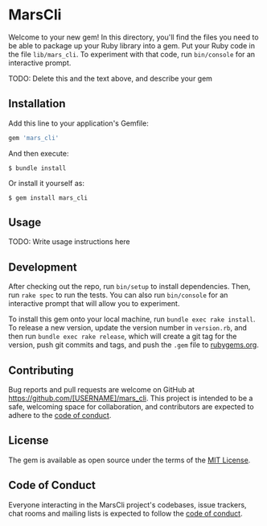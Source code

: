 # MarsCli

Welcome to your new gem! In this directory, you'll find the files you need to be able to package up your Ruby library into a gem. Put your Ruby code in the file `lib/mars_cli`. To experiment with that code, run `bin/console` for an interactive prompt.

TODO: Delete this and the text above, and describe your gem

## Installation

Add this line to your application's Gemfile:

```ruby
gem 'mars_cli'
```

And then execute:

    $ bundle install

Or install it yourself as:

    $ gem install mars_cli

## Usage

TODO: Write usage instructions here

## Development

After checking out the repo, run `bin/setup` to install dependencies. Then, run `rake spec` to run the tests. You can also run `bin/console` for an interactive prompt that will allow you to experiment.

To install this gem onto your local machine, run `bundle exec rake install`. To release a new version, update the version number in `version.rb`, and then run `bundle exec rake release`, which will create a git tag for the version, push git commits and tags, and push the `.gem` file to [rubygems.org](https://rubygems.org).

## Contributing

Bug reports and pull requests are welcome on GitHub at https://github.com/[USERNAME]/mars_cli. This project is intended to be a safe, welcoming space for collaboration, and contributors are expected to adhere to the [code of conduct](https://github.com/[USERNAME]/mars_cli/blob/master/CODE_OF_CONDUCT.md).


## License

The gem is available as open source under the terms of the [MIT License](https://opensource.org/licenses/MIT).

## Code of Conduct

Everyone interacting in the MarsCli project's codebases, issue trackers, chat rooms and mailing lists is expected to follow the [code of conduct](https://github.com/[USERNAME]/mars_cli/blob/master/CODE_OF_CONDUCT.md).
